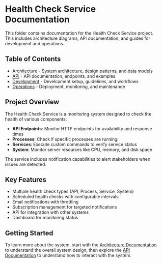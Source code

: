 # Health Check Service Documentation

This folder contains documentation for the Health Check Service project. This includes architecture diagrams, API documentation, and guides for development and operations.

## Table of Contents

- [Architecture](./architecture/README.md) - System architecture, design patterns, and data models
- [API](./api/README.md) - API documentation, endpoints, and examples
- [Development](./development/README.md) - Development setup, guidelines, and workflows
- [Operations](./operations/README.md) - Deployment, monitoring, and maintenance

## Project Overview

The Health Check Service is a monitoring system designed to check the health of various components:

- **API Endpoints**: Monitor HTTP endpoints for availability and response times
- **Processes**: Check if specific processes are running
- **Services**: Execute custom commands to verify service status
- **System**: Monitor server resources like CPU, memory, and disk space

The service includes notification capabilities to alert stakeholders when issues are detected.

## Key Features

- Multiple health check types (API, Process, Service, System)
- Scheduled health checks with configurable intervals
- Email notifications with throttling
- Subscription management for targeted notifications
- API for integration with other systems
- Dashboard for monitoring status

## Getting Started

To learn more about the system, start with the [Architecture Documentation](./architecture/README.md) to understand the overall system design, then explore the [API Documentation](./api/README.md) to understand how to interact with the system.